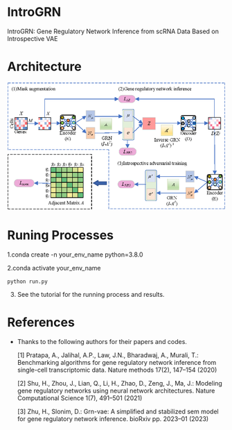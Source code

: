 # IntroGRN
IntroGRN: Gene Regulatory Network Inference from scRNA Data Based on Introspective VAE

# Architecture

![MDWGANGP2](/images/IntroGRN_arc.png)



# Runing Processes

1.conda create -n your_env_name python=3.8.0

2.conda activate your_env_name

```
python run.py
```
3. See the tutorial for the running process and results.

# References

- Thanks to the following authors for their papers and codes.

  [1] Pratapa, A., Jalihal, A.P., Law, J.N., Bharadwaj, A., Murali, T.: Benchmarking algorithms for gene regulatory network inference from single-cell transcriptomic data. Nature methods 17(2), 147–154 (2020)

  [2] Shu, H., Zhou, J., Lian, Q., Li, H., Zhao, D., Zeng, J., Ma, J.: Modeling gene regulatory networks using neural network architectures. Nature Computational Science 1(7), 491–501 (2021)

  [3] Zhu, H., Slonim, D.: Grn-vae: A simplified and stabilized sem model for gene regulatory network inference. bioRxiv pp. 2023–01 (2023)

  
